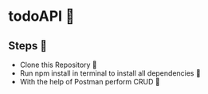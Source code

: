 # todoAPI :fallen_leaf:

## Steps :palm_tree:
  - Clone this Repository :seedling:
  - Run npm install in terminal to install all dependencies :leaves:
  - With the help of Postman perform CRUD :herb:
